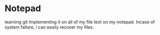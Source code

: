 # Notepad
learning git
Implementing it on all of my file text on my notepad. Incase of system failure, i can easily recover my files.
